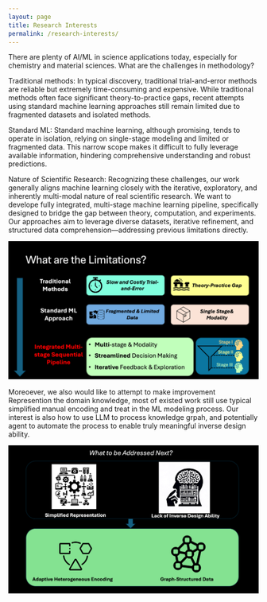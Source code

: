 ```yaml
---
layout: page
title: Research Interests
permalink: /research-interests/
---
```


There are plenty of AI/ML in science applications today, especially for chemistry and material sciences.
What are the challenges in methodology?

Traditional methods:
In typical discovery, traditional trial-and-error methods are reliable but extremely time-consuming and expensive.
While traditional methods often face significant theory-to-practice gaps, recent attempts using standard machine learning approaches still remain limited due to fragmented datasets and isolated methods.

Standard ML:
Standard machine learning, although promising, tends to operate in isolation, relying on single-stage modeling and limited or fragmented data.
This narrow scope makes it difficult to fully leverage available information, hindering comprehensive understanding and robust predictions.

Nature of Scientific Research:
Recognizing these challenges, our work generally aligns machine learning closely with the iterative, exploratory, and inherently multi-modal nature of real scientific research.
We want to develope fully integrated, multi-stage machine learning pipeline, specifically designed to bridge the gap between theory, computation, and experiments.
Our approaches aim to leverage diverse datasets, iterative refinement, and structured data comprehension—addressing previous limitations directly.

![Figure 1](/2025_fig1.png)

Moreoever, we also would like to attempt to make improvement 
Represention the domain knowledge, most of existed work still use typical simplified manual encoding and treat in the ML modeling process.
Our interest is also how to use LLM to process knowledge grpah, and potentially agent to automate the process to enable truly meaningful inverse design ability.

![Figure 2](/2025_fig2.png) 